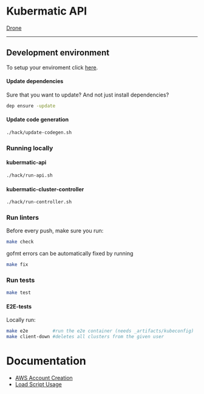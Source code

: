 # Kubermatic API
[Drone](https://drone.loodse.com/kubermatic/kubermatic)

---

## Development environment
To setup your enviroment click [here](docs/setup.md).

#### Update dependencies
Sure that you want to update? And not just install dependencies?
```bash
dep ensure -update
```
#### Update code generation

```bash
./hack/update-codegen.sh
```

### Running locally
#### kubermatic-api

```bash
./hack/run-api.sh
```

#### kubermatic-cluster-controller
```bash
./hack/run-controller.sh
```

### Run linters
Before every push, make sure you run:
```bash
make check
```

gofmt errors can be automatically fixed by running
```bash
make fix
```

### Run tests
```bash
make test
```

#### E2E-tests
Locally run:
```bash
make e2e         #run the e2e container (needs _artifacts/kubeconfig)
make client-down #deletes all clusters from the given user
```

# Documentation
- [AWS Account Creation](docs/aws-account-creation.md)
- [Load Script Usage](docs/load-script-usage.md)
